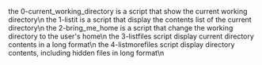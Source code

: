 the 0-current_working_directory is a script that show the current working directory\n
the 1-listit is a script that display the contents list of the current directory\n
the 2-bring_me_home is a script that change the working directory to the user's home\n
the 3-listfiles script display current directory contents in a long format\n
the 4-listmorefiles script display directory contents, including hidden files in long format\n
